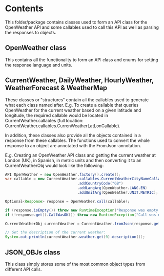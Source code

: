# Contents

This folder/package contains classes used to form an API class for the
OpenWeather API and some callables used to call this API as well as parsing
the responses to objects.

## OpenWeather class

This contains all the functionality to form an API class and enums for setting
the response language and units.

## CurrentWeather, DailyWeather, HourlyWeather, WeatherForecast & WeatherMap

These classes or "structures" contain all the callables used to generate what
each class named after. E.g. To create a callable that queries OpenWeather for
the current weather based on a given latitude and longitude, the required
callable would be located in CurrentWeather.callables (full location:
CurrentWeather.callables.CurrenWeatherLatLonCallable). 

In addition, these classes also provide all the objects contained in a response
from these callables. The functions used to convert the whole response to an
object are annotated with the FromJson-annotation.

E.g. Creating an OpenWeather API class and getting the current weather at
London (UK), in Spanish, in metric units and then converting it to an
CurrentWeatherObj would look like the following:

```java
API OpenWeather = new OpenWeather.factory().create();
var callable = new CurrentWeather.callables.CurrentWeatherCityNameCallable("London")
                                 .addCountryCode("GB")
                                 .addLangArg(OpenWeather.LANG.EN)
                                 .addUnitArg(OpenWeather.UNIT.METRIC);

Optional<Response> response = OpenWeather.call(callable);

if (response.isEmpty()) throw new RuntimeException("Response was empty!");
if (!response.get().CallWasOK()) throw new RuntimeException("Call was not ok!");

CurrentWeatherObj currentWeather = CurrentWeather.fromJson(response.get().getData());

// Get the description of the current weather:
System.out.println(currentWeather.weather.get(0).description());
```

## JSON_OBJs class

This class simply stores some of the most common object types from different API calls.